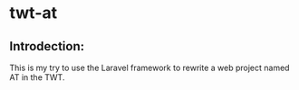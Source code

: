 # twt-at

## Introdection:

This is my try to use the Laravel framework to rewrite a web project named AT in the TWT.